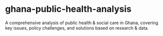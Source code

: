 # ghana-public-health-analysis
A comprehensive analysis of public health &amp; social care in Ghana, covering key issues, policy challenges, and solutions based on research &amp; data.
